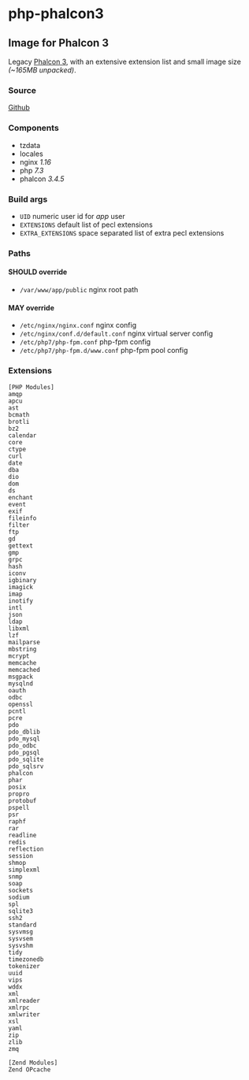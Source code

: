 # php-phalcon3
## Image for Phalcon 3

Legacy [Phalcon 3](https://docs.phalcon.io/3.4/introduction/), with an extensive extension list and small image size _(~165MB unpacked)_.

### Source

[Github](https://github.com/lajosbencz/php-phalcon3)

### Components

- tzdata
- locales
- nginx _1.16_
- php _7.3_
- phalcon _3.4.5_

### Build args

- `UID` numeric user id for _app_ user
- `EXTENSIONS` default list of pecl extensions
- `EXTRA_EXTENSIONS` space separated list of extra pecl extensions

### Paths

#### SHOULD override

- `/var/www/app/public` nginx root path

#### MAY override

- `/etc/nginx/nginx.conf` nginx config
- `/etc/nginx/conf.d/default.conf` nginx virtual server config
- `/etc/php7/php-fpm.conf` php-fpm config
- `/etc/php7/php-fpm.d/www.conf` php-fpm pool config

### Extensions

```
[PHP Modules]
amqp
apcu
ast
bcmath
brotli
bz2
calendar
core
ctype
curl
date
dba
dio
dom
ds
enchant
event
exif
fileinfo
filter
ftp
gd
gettext
gmp
grpc
hash
iconv
igbinary
imagick
imap
inotify
intl
json
ldap
libxml
lzf
mailparse
mbstring
mcrypt
memcache
memcached
msgpack
mysqlnd
oauth
odbc
openssl
pcntl
pcre
pdo
pdo_dblib
pdo_mysql
pdo_odbc
pdo_pgsql
pdo_sqlite
pdo_sqlsrv
phalcon
phar
posix
propro
protobuf
pspell
psr
raphf
rar
readline
redis
reflection
session
shmop
simplexml
snmp
soap
sockets
sodium
spl
sqlite3
ssh2
standard
sysvmsg
sysvsem
sysvshm
tidy
timezonedb
tokenizer
uuid
vips
wddx
xml
xmlreader
xmlrpc
xmlwriter
xsl
yaml
zip
zlib
zmq

[Zend Modules]
Zend OPcache
```
